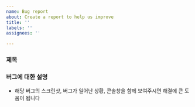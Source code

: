 ```yaml
---
name: Bug report
about: Create a report to help us improve
title: ''
labels: ''
assignees: ''

---
```


### 제목
### 버그에 대한 설명
- 해당 버그의 스크린샷, 버그가 일어난 상황, 콘솔창을 함께 보여주시면 해결에 큰 도움이 됩니다


